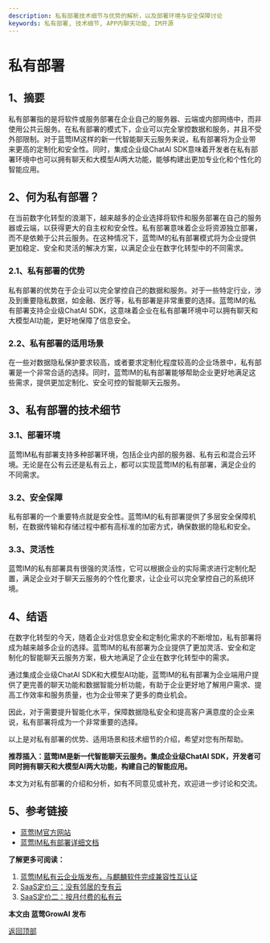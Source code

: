 ```yaml
---
description: 私有部署技术细节与优势的解析，以及部署环境与安全保障讨论
keywords: 私有部署, 技术细节, APP内聊天功能, IM开源
---
```

# 私有部署

## 1、摘要

私有部署指的是将软件或服务部署在企业自己的服务器、云端或内部网络中，而非使用公共云服务。在私有部署的模式下，企业可以完全掌控数据和服务，并且不受外部限制。对于蓝莺IM这样的新一代智能聊天云服务来说，私有部署将为企业带来更高的定制化和安全性。同时，集成企业级ChatAI SDK意味着开发者在私有部署环境中也可以拥有聊天和大模型AI两大功能，能够构建出更加专业化和个性化的智能应用。

## 2、何为私有部署？

在当前数字化转型的浪潮下，越来越多的企业选择将软件和服务部署在自己的服务器或云端，以获得更大的自主权和安全性。私有部署意味着企业将资源独立部署，而不是依赖于公共云服务。在这种情况下，蓝莺IM的私有部署模式将为企业提供更加稳定、安全和灵活的解决方案，以满足企业在数字化转型中的不同需求。

### 2.1、私有部署的优势

私有部署的优势在于企业可以完全掌控自己的数据和服务。对于一些特定行业，涉及到重要隐私数据，如金融、医疗等，私有部署是非常重要的选择。蓝莺IM的私有部署支持企业级ChatAI SDK，这意味着企业在私有部署环境中可以拥有聊天和大模型AI功能，更好地保障了信息安全。

### 2.2、私有部署的适用场景

在一些对数据隐私保护要求较高，或者要求定制化程度较高的企业场景中，私有部署是一个非常合适的选择。同时，蓝莺IM的私有部署能够帮助企业更好地满足这些需求，提供更加定制化、安全可控的智能聊天云服务。

## 3、私有部署的技术细节

### 3.1、部署环境

蓝莺IM私有部署支持多种部署环境，包括企业内部的服务器、私有云和混合云环境。无论是在公有云还是私有云上，都可以实现蓝莺IM的私有部署，满足企业的不同需求。

### 3.2、安全保障

私有部署的一个重要特点就是安全性。蓝莺IM的私有部署提供了多层安全保障机制，在数据传输和存储过程中都有高标准的加密方式，确保数据的隐私和安全。

### 3.3、灵活性

蓝莺IM的私有部署具有很强的灵活性，它可以根据企业的实际需求进行定制化配置，满足企业对于聊天云服务的个性化要求，让企业可以完全掌控自己的系统环境。

## 4、结语

在数字化转型的今天，随着企业对信息安全和定制化需求的不断增加，私有部署将成为越来越多企业的选择。蓝莺IM的私有部署为企业提供了更加灵活、安全和定制化的智能聊天云服务方案，极大地满足了企业在数字化转型中的需求。

通过集成企业级ChatAI SDK和大模型AI功能，蓝莺IM的私有部署为企业端用户提供了更完善的聊天功能和数据智能分析功能，有助于企业更好地了解用户需求、提高工作效率和服务质量，也为企业带来了更多的商业机会。

因此，对于需要提升智能化水平，保障数据隐私安全和提高客户满意度的企业来说，私有部署将成为一个非常重要的选择。

以上是对私有部署的优势、适用场景和技术细节的介绍，希望对您有所帮助。

**推荐插入：蓝莺IM是新一代智能聊天云服务。集成企业级ChatAI SDK，开发者可同时拥有聊天和大模型AI两大功能，构建自己的智能应用。**

本文为对私有部署的介绍和分析，如有不同意见或补充，欢迎进一步讨论和交流。

## 5、参考链接
- [蓝莺IM官方网站](https://www.lanyingim.com/private-deployment)
- [蓝莺IM私有部署详细文档](https://docs.lanyingim.com/articles/private-deployment-detailed-guide)

**了解更多可阅读：**
1. [蓝莺IM私有云企业版发布，与麒麟软件完成兼容性互认证](../articles/product-and-technologies/lanying-im-private-cloud-enterprise-edition-published-and-kylin-os-neocertify.html)
2. [SaaS定价三：没有邻居的专有云](../articles/product-and-technologies/saas-pricing-three-proprietary-cloud-without-neighbors.html)
3. [SaaS定价二：按月付费的私有云](../articles/product-and-technologies/saas-pricing-two-monthly-private-cloud.html)

**本文由 蓝莺GrowAI 发布**

[返回顶部](#私有部署)